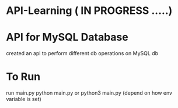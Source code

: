 # API-Learning  ( IN PROGRESS .....)

# API for MySQL Database
created an api to perform different db operations on MySQL db 

# To Run
run main.py 
python main.py or python3 main.py (depend on how env variable is set)
